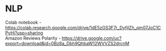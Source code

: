 # NLP

Colab notebook - https://colab.research.google.com/drive/1dE5zGS3F7r_DyfjlZh_qm07JoC1CPvHi?usp=sharing<br>
Amazon Reviews Polarity - https://drive.google.com/uc?export=download&id=0Bz8a_Dbh9QhbaW12WVVZS2drcnM
